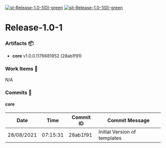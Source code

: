 [![st-Release-1.0-1(0)-green](https://img.shields.io/static/v1?label=st&message=Release-1.0-1(0)&color=green)](#9bb287b3a567ea276cd3a7a63bcd05224177aa26) [![sit-Release-1.0-1(0)-green](https://img.shields.io/static/v1?label=sit&message=Release-1.0-1(0)&color=green)](#9bb287b3a567ea276cd3a7a63bcd05224177aa26) 
<a id=9bb287b3a567ea276cd3a7a63bcd05224177aa26></a>
# Release-1.0-1
### Artifacts :package:
- **core**     v1.0.0.1176681952 (28ab1f91)

### Work Items :gem:
N/A

### Commits :book:

#### core
| Date       | Time     | Commit ID | Commit Message               |
| ---------- | -------- | --------- | ---------------------------- |
| 28/08/2021 | 07:15:31 | 28ab1f91  | Initial Version of templates |
